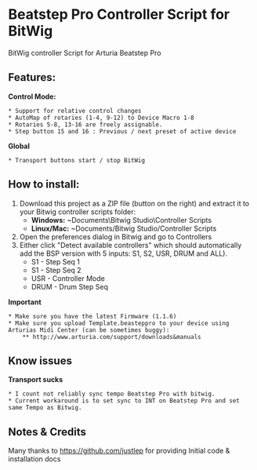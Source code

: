 # Beatstep Pro Controller Script for BitWig
BitWig controller Script for Arturia Beatstep Pro

Features:
---------

**Control Mode:**

    * Support for relative control changes 
    * AutoMap of rotaries (1-4, 9-12) to Device Macro 1-8
    * Rotaries 5-8, 13-16 are freely assignable.
    * Step button 15 and 16 : Previous / next preset of active device   

**Global**

    * Transport buttons start / stop BitWig 
  

How to install:
---------------

1.  Download this project as a ZIP file (button on the right) and extract it to your Bitwig controller scripts folder:
    *   **Windows:** ~Documents\Bitwig Studio\Controller Scripts
    *   **Linux/Mac:** ~Documents/Bitwig Studio/Controller Scripts
2.  Open the preferences dialog in Bitwig and go to Controllers
3.  Either click "Detect available controllers" which should automatically add the BSP version with 5 inputs: S1, S2, USR, DRUM and ALL).
    * S1 - Step Seq 1
    * S1 - Step Seq 2
    * USR - Controller Mode
    * DRUM - Drum Step Seq

**Important**

    * Make sure you have the latest Firmware (1.1.6) 
    * Make sure you upload Template.beasteppro to your device using Arturias Midi Center (can be sometimes buggy): 
        ** http://www.arturia.com/support/downloads&manuals
        

Know issues
-----------

**Transport sucks**
 
    * I count not reliably sync tempo Beatstep Pro with bitwig.
    * Current workaround is to set sync to INT on Beatstep Pro and set same Tempo as Bitwig.


Notes & Credits 
---------------

Many thanks to https://github.com/justlep for providing Initial code & installation docs
